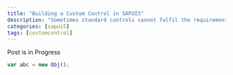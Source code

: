 ```yaml
---
title: "Building a Custom Control in SAPUI5"
description: "Sometimes standard controls cannot fulfil the requirement of the client. Or you may want to give a heavy look to the design and feel for which you might need to create a new control from scratch. I encountered the same request while working a with a client where he didn't want the standard tile but a rounded tile. Later, added he need more action on the tile itself. Follow the link to have a peak in project."
categories: [sapui5]
tags: [customcontrol]
---
```


Post is in Progress

```javascript
var abc = new Obj();
```